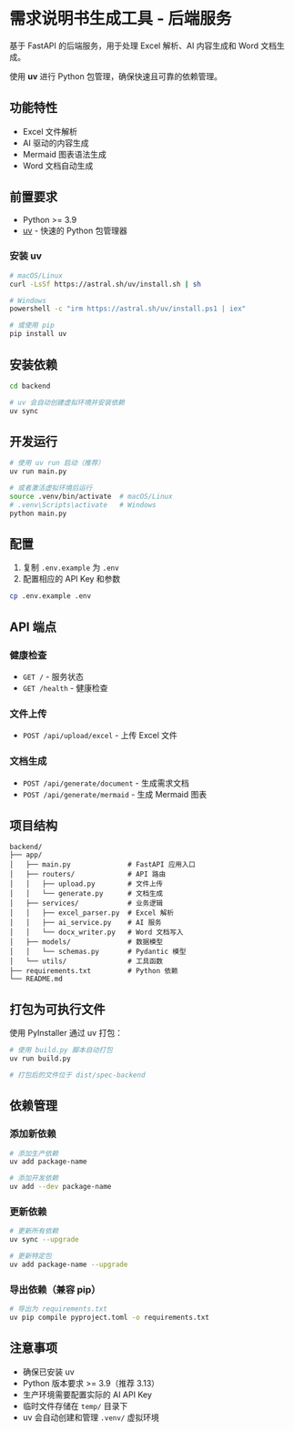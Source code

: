 # 需求说明书生成工具 - 后端服务

基于 FastAPI 的后端服务，用于处理 Excel 解析、AI 内容生成和 Word 文档生成。

使用 **uv** 进行 Python 包管理，确保快速且可靠的依赖管理。

## 功能特性

- Excel 文件解析
- AI 驱动的内容生成
- Mermaid 图表语法生成
- Word 文档自动生成

## 前置要求

- Python >= 3.9
- [uv](https://github.com/astral-sh/uv) - 快速的 Python 包管理器

### 安装 uv

```bash
# macOS/Linux
curl -LsSf https://astral.sh/uv/install.sh | sh

# Windows
powershell -c "irm https://astral.sh/uv/install.ps1 | iex"

# 或使用 pip
pip install uv
```

## 安装依赖

```bash
cd backend

# uv 会自动创建虚拟环境并安装依赖
uv sync
```

## 开发运行

```bash
# 使用 uv run 启动（推荐）
uv run main.py

# 或者激活虚拟环境后运行
source .venv/bin/activate  # macOS/Linux
# .venv\Scripts\activate   # Windows
python main.py
```

## 配置

1. 复制 `.env.example` 为 `.env`
2. 配置相应的 API Key 和参数

```bash
cp .env.example .env
```

## API 端点

### 健康检查
- `GET /` - 服务状态
- `GET /health` - 健康检查

### 文件上传
- `POST /api/upload/excel` - 上传 Excel 文件

### 文档生成
- `POST /api/generate/document` - 生成需求文档
- `POST /api/generate/mermaid` - 生成 Mermaid 图表

## 项目结构

```
backend/
├── app/
│   ├── main.py              # FastAPI 应用入口
│   ├── routers/             # API 路由
│   │   ├── upload.py        # 文件上传
│   │   └── generate.py      # 文档生成
│   ├── services/            # 业务逻辑
│   │   ├── excel_parser.py  # Excel 解析
│   │   ├── ai_service.py    # AI 服务
│   │   └── docx_writer.py   # Word 文档写入
│   ├── models/              # 数据模型
│   │   └── schemas.py       # Pydantic 模型
│   └── utils/               # 工具函数
├── requirements.txt         # Python 依赖
└── README.md
```

## 打包为可执行文件

使用 PyInstaller 通过 uv 打包：

```bash
# 使用 build.py 脚本自动打包
uv run build.py

# 打包后的文件位于 dist/spec-backend
```

## 依赖管理

### 添加新依赖

```bash
# 添加生产依赖
uv add package-name

# 添加开发依赖
uv add --dev package-name
```

### 更新依赖

```bash
# 更新所有依赖
uv sync --upgrade

# 更新特定包
uv add package-name --upgrade
```

### 导出依赖（兼容 pip）

```bash
# 导出为 requirements.txt
uv pip compile pyproject.toml -o requirements.txt
```

## 注意事项

- 确保已安装 uv
- Python 版本要求 >= 3.9（推荐 3.13）
- 生产环境需要配置实际的 AI API Key
- 临时文件存储在 `temp/` 目录下
- uv 会自动创建和管理 `.venv/` 虚拟环境
